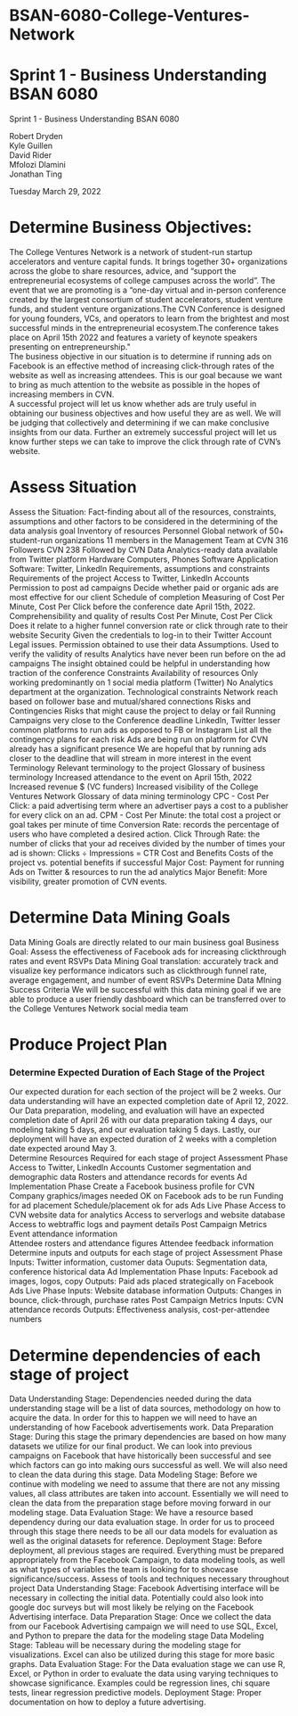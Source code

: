 # BSAN-6080-College-Ventures-Network
# Sprint 1 - Business Understanding BSAN 6080


Sprint 1 - Business Understanding BSAN 6080 <br />








Robert Dryden <br />
Kyle Guillen <br />
David Rider <br />
 Mfolozi Dlamini <br />
Jonathan Ting <br />








Tuesday March 29, 2022

# Determine Business Objectives:

The College Ventures Network is a network of student-run startup accelerators and venture capital funds. It brings together 30+ organizations across the globe to share resources, advice, and “support the entrepreneurial ecosystems of college campuses across the world”. 
The event that we are promoting is a “one-day virtual and in-person conference created by the largest consortium of student accelerators, student venture funds, and student venture organizations.The CVN Conference is designed for young founders, VCs, and operators to learn from the brightest and most successful minds in the entrepreneurial ecosystem.The conference takes place on April 15th 2022 and features a variety of keynote speakers presenting on entrepreneurship." <br />
The business objective in our situation is to determine if running ads on Facebook is an effective method of increasing click-through rates of the website as well as increasing attendees. This is our goal because we want to bring as much attention to the website as possible in the hopes of increasing members in CVN. <br />
A successful project will let us know whether ads are truly useful in obtaining our business objectives and how useful they are as well. We will be judging that collectively and determining if we can make conclusive insights from our data. Further an extremely successful project will let us know further steps we can take to improve the click through rate of CVN’s website. 



# Assess Situation
Assess the Situation: Fact-finding about all of the resources, constraints, assumptions and other factors to be considered in the determining of the data analysis goal
Inventory of resources
Personnel
 Global network of 50+ student-run organizations
11 members in the Management Team at CVN
316 Followers CVN
238 Followed by CVN
Data
Analytics-ready data available from Twitter platform
Hardware
Computers, Phones
Software
Application Software: Twitter, LinkedIn
Requirements, assumptions and constraints
Requirements of the project
Access to Twitter, LinkedIn Accounts
Permission to post ad campaigns
Decide whether paid or organic ads are most effective for our client
Schedule of completion
Measuring of Cost Per Minute, Cost Per Click before the conference date April 15th, 2022.
Comprehensibility and quality of results
Cost Per Minute, Cost Per Click
Does it relate to a higher funnel conversion rate or click through rate to their website
Security
Given the credentials to log-in to their Twitter Account
Legal issues.
Permission obtained to use their data
Assumptions. Used to verify the validity of results
Analytics have never been run before on the ad campaigns
The insight obtained could be helpful in understanding how traction of the conference
Constraints
Availability of resources
Only working predominantly on 1 social media platform (Twitter)
No Analytics department at the organization. 
Technological constraints
Network reach based on follower base and mutual/shared connections
Risks and Contingencies
Risks that might cause the project to delay or fail
Running Campaigns very close to the Conference deadline
LinkedIn, Twitter lesser common platforms to run ads as opposed to FB or Instagram
List all the contingency plans for each risk 
Ads are being run on platform for CVN already has a significant presence
We are hopeful that by running ads closer to the deadline that will stream in more interest in the event
Terminology
Relevant terminology to the project
Glossary of business terminology
Increased attendance to the event on April 15th, 2022 
Increased revenue $ (VC funders)
Increased visibility of the College Ventures Network
Glossary of data mining terminology
CPC - Cost Per Click: a paid advertising term where an advertiser pays a cost to a publisher for every click on an ad. 
CPM - Cost Per Minute: the total cost a project or goal takes per minute of time
Conversion Rate:  records the percentage of users who have completed a desired action.
Click Through Rate: the number of clicks that your ad receives divided by the number of times your ad is shown:
 Clicks ÷ Impressions = CTR
Cost and Benefits
Costs of the project vs. potential benefits if successful
Major Cost: Payment for running Ads on Twitter & resources to run the ad analytics
Major Benefit: More visibility, greater promotion of CVN events.





# Determine Data Mining Goals
Data Mining Goals are directly related to our main business goal
Business Goal: Assess the effectiveness of Facebook ads for increasing clickthrough rates and event RSVPs 
Data Mining Goal translation: accurately track and visualize key performance indicators such as clickthrough funnel rate, average engagement, and number of event RSVPs
Determine Data MIning Success Criteria
We will be successful with this data mining goal if we are able to produce a user friendly dashboard which can be transferred over to the College Ventures Network social media team

# Produce Project Plan
### Determine Expected Duration of Each Stage of the Project 
Our expected duration for each section of the project will be 2 weeks. Our data understanding will have an expected completion date of April 12, 2022. Our Data preparation, modeling, and evaluation will have an expected completion date of April 26 with our data preparation taking 4 days, our modeling taking 5 days, and our evaluation taking 5 days. Lastly, our deployment will have an expected duration of 2 weeks with a completion date expected around May 3. <br />
Determine Resources Required for each stage of project 
Assessment Phase
Access to Twitter, LinkedIn Accounts
Customer segmentation and demographic data
Rosters and attendance records for events
Ad Implementation Phase
Create a Facebook business profile for CVN
Company graphics/images needed
OK on Facebook ads to be run
Funding for ad placement
Schedule/placement ok for ads
Ads Live Phase
Access to CVN website data for analytics
Access to serverlogs and website database
Access to webtraffic logs and payment details
Post Campaign Metrics
Event attendance information	
Attendee rosters and attendance figures
Attendee feedback information
Determine inputs and outputs for each stage of project
Assessment Phase
Inputs: Twitter information, customer data
Ouputs: Segmentation data, conference historical data
Ad Implementation Phase
Inputs: Facebook ad images, logos, copy
Outputs: Paid ads placed strategically on Facebook
Ads Live Phase
Inputs: Website database information
Outputs: Changes in bounce, click-through, purchase rates
Post Campaign Metrics
Inputs: CVN attendance records
Outputs: Effectiveness analysis, cost-per-attendee numbers


# Determine dependencies of each stage of project
Data Understanding Stage:
Dependencies needed during the data understanding stage will be a list of data sources, methodology on how to acquire the data.  In order for this to happen we will need to have an understanding of how Facebook advertisements work. 
Data Preparation Stage:
During this stage the primary dependencies are based on how many datasets we utilize for our final product.  We can look into previous campaigns on Facebook that have historically been successful and see which factors can go into making ours successful as well.  We will also need to clean the data during this stage.
Data Modeling Stage:
Before we continue with modeling we need to assume that there are not any missing values, all class attributes are taken into account.  Essentially we will need to clean the data from the preparation stage before moving forward in our modeling stage. 
Data Evaluation Stage:
We have a resource based dependency during our data evaluation stage.  In order for us to proceed through this stage there needs to be all our data models for evaluation as well as the original datasets for reference. 
Deployment Stage:
Before deployment, all previous stages are required.  Everything must be prepared appropriately from the Facebook Campaign, to data modeling tools, as well as what types of variables the team is looking for to showcase significance/success.
Assess of tools and techniques necessary throughout project
Data Understanding Stage:
Facebook Advertising interface will be necessary in collecting the initial data.  Potentially could also look into google doc surveys but will most likely be relying on the Facebook Advertising interface. 
Data Preparation Stage:
Once we collect the data from our Facebook Advertising campaign we will need to use SQL, Excel, and Python to prepare the data for the modeling stage
Data Modeling Stage:
Tableau will be necessary during the modeling stage for visualizations.  Excel can also be utilized during this stage for more basic graphs.
Data Evaluation Stage:
For the Data evaluation stage we can use R, Excel, or Python in order to evaluate the data using varying techniques to showcase significance.  Examples could be regression lines, chi square tests, linear regression predictive models.
Deployment Stage:
Proper documentation on how to deploy a future advertising. 



